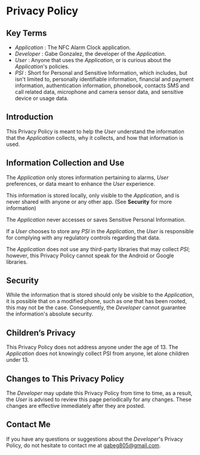 # Privacy Policy


## Key Terms

- _Application_ : The NFC Alarm Clock application.
- _Developer_ : Gabe Gonzalez, the developer of the _Application_.
- _User_ : Anyone that uses the _Application_, or is curious about the _Application_'s policies.
- _PSI_ : Short for Personal and Sensitive Information, which includes, but isn't limited to, personally identifiable information, financial and payment information, authentication information, phonebook, contacts SMS and call related data, microphone and camera sensor data, and sensitive device or usage data.


## Introduction

This Privacy Policy is meant to help the _User_ understand the information that the _Application_ collects, why it collects, and how that information is used.


## Information Collection and Use

The _Application_ only stores information pertaining to alarms, _User_ preferences, or data meant to enhance the _User_ experience.

This information is stored locally, only visible to the _Application_, and is never shared with anyone or any other app. (See **Security** for more information)

The _Application_ never accesses or saves Sensitive Personal Information.

If a _User_ chooses to store any _PSI_ in the _Application_, the _User_ is responsible for complying with any regulatory controls regarding that data.

The _Application_ does not use any third-party libraries that may collect _PSI_; however, this Privacy Policy cannot speak for the Android or Google libraries.


## Security

While the information that is stored should only be visible to the _Application_, it is possible that on a modified phone, such as one that has been rooted, this may not be the case. Consequently, the _Developer_ cannot guarantee the information's absolute security.


## Children’s Privacy

This Privacy Policy does not address anyone under the age of 13. The _Application_ does not knowingly collect PSI from anyone, let alone children under 13.


## Changes to This Privacy Policy

The _Developer_ may update this Privacy Policy from time to time, as a result, the _User_ is advised to review this page periodically for any changes. These changes are effective immediately after they are posted.


## Contact Me

If you have any questions or suggestions about the _Developer_'s Privacy Policy, do not hesitate to contact me at gabeg805@gmail.com.
